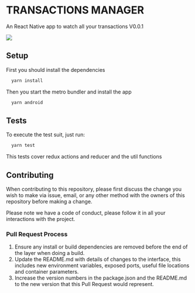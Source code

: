 # TRANSACTIONS MANAGER

An React Native app to watch all your transactions V0.0.1

![](https://media.giphy.com/media/LdOyjZ7io5Msw/giphy.gif)

## Setup

First you should install the dependencies

```sh
  yarn install
```

Then you start the metro bundler and install the app

```sh
  yarn android
```

## Tests

To execute the test suit, just run:

```sh
  yarn test
```

This tests cover redux actions and reducer and the util functions

## Contributing

When contributing to this repository, please first discuss the change you wish to make via issue,
email, or any other method with the owners of this repository before making a change.

Please note we have a code of conduct, please follow it in all your interactions with the project.

### Pull Request Process

1. Ensure any install or build dependencies are removed before the end of the layer when doing a
   build.
2. Update the README.md with details of changes to the interface, this includes new environment
   variables, exposed ports, useful file locations and container parameters.
3. Increase the version numbers in the package.json and the README.md to the new version that this
   Pull Request would represent.
